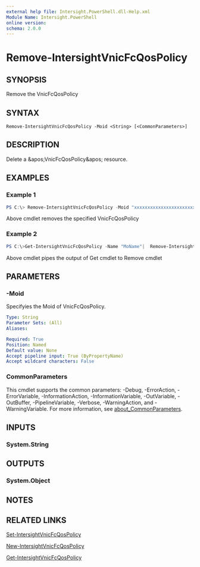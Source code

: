 ```yaml
---
external help file: Intersight.PowerShell.dll-Help.xml
Module Name: Intersight.PowerShell
online version:
schema: 2.0.0
---
```


# Remove-IntersightVnicFcQosPolicy

## SYNOPSIS
Remove the VnicFcQosPolicy

## SYNTAX

```
Remove-IntersightVnicFcQosPolicy -Moid <String> [<CommonParameters>]
```

## DESCRIPTION
Delete a &amp;apos;VnicFcQosPolicy&amp;apos; resource.

## EXAMPLES

### Example 1
```powershell
PS C:\> Remove-IntersightVnicFcQosPolicy -Moid "xxxxxxxxxxxxxxxxxxxxxxxxxxx"
```
Above cmdlet removes the specified VnicFcQosPolicy 

### Example 2
```powershell
PS C:\>Get-IntersightVnicFcQosPolicy -Name "MoName"|  Remove-IntersightVnicFcQosPolicy
```
Above cmdlet pipes the output of Get cmdlet to Remove cmdlet

## PARAMETERS

### -Moid
Specifyies the Moid of VnicFcQosPolicy.

```yaml
Type: String
Parameter Sets: (All)
Aliases:

Required: True
Position: Named
Default value: None
Accept pipeline input: True (ByPropertyName)
Accept wildcard characters: False
```

### CommonParameters
This cmdlet supports the common parameters: -Debug, -ErrorAction, -ErrorVariable, -InformationAction, -InformationVariable, -OutVariable, -OutBuffer, -PipelineVariable, -Verbose, -WarningAction, and -WarningVariable. For more information, see [about_CommonParameters](http://go.microsoft.com/fwlink/?LinkID=113216).

## INPUTS

### System.String

## OUTPUTS

### System.Object
## NOTES

## RELATED LINKS

[Set-IntersightVnicFcQosPolicy](./Set-IntersightVnicFcQosPolicy.md)

[New-IntersightVnicFcQosPolicy](./New-IntersightVnicFcQosPolicy.md)

[Get-IntersightVnicFcQosPolicy](./Get-IntersightVnicFcQosPolicy.md)

